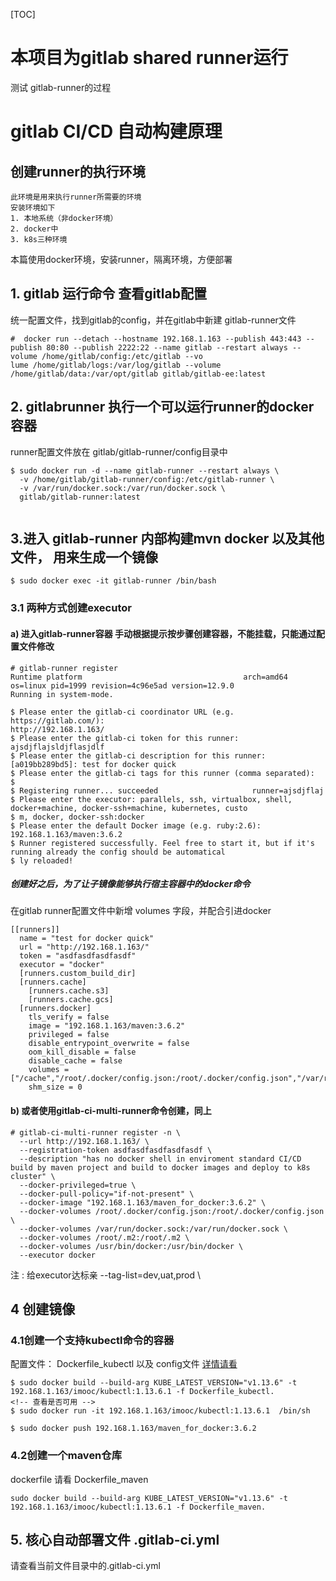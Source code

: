 [TOC]
# 本项目为gitlab shared runner运行

测试 gitlab-runner的过程

# gitlab CI/CD 自动构建原理

## 创建runner的执行环境
    
    此环境是用来执行runner所需要的环境
    安装环境如下
    1. 本地系统（非docker环境）
    2. docker中
    3. k8s三种环境

本篇使用docker环境，安装runner，隔离环境，方便部署

## 1. gitlab 运行命令 查看gitlab配置
统一配置文件，找到gitlab的config，并在gitlab中新建 gitlab-runner文件
```
#  docker run --detach --hostname 192.168.1.163 --publish 443:443 --publish 80:80 --publish 2222:22 --name gitlab --restart always --volume /home/gitlab/config:/etc/gitlab --vo
lume /home/gitlab/logs:/var/log/gitlab --volume /home/gitlab/data:/var/opt/gitlab gitlab/gitlab-ee:latest
```
## 2. gitlabrunner  执行一个可以运行runner的docker容器
runner配置文件放在 gitlab/gitlab-runner/config目录中
```
$ sudo docker run -d --name gitlab-runner --restart always \
  -v /home/gitlab/gitlab-runner/config:/etc/gitlab-runner \
  -v /var/run/docker.sock:/var/run/docker.sock \
  gitlab/gitlab-runner:latest


```
## 3.进入 gitlab-runner 内部构建mvn docker 以及其他文件， 用来生成一个镜像

```
$ sudo docker exec -it gitlab-runner /bin/bash
```

### 3.1 两种方式创建executor

#### a) 进入gitlab-runner容器 手动根据提示按步骤创建容器，不能挂载，只能通过配置文件修改
```
# gitlab-runner register
Runtime platform                                    arch=amd64 os=linux pid=1999 revision=4c96e5ad version=12.9.0
Running in system-mode.                            
                                                   
$ Please enter the gitlab-ci coordinator URL (e.g. https://gitlab.com/):
http://192.168.1.163/
$ Please enter the gitlab-ci token for this runner:
ajsdjflajsldjflasjdlf
$ Please enter the gitlab-ci description for this runner:
[a019bb289bd5]: test for docker quick
$ Please enter the gitlab-ci tags for this runner (comma separated):
$ 
$ Registering runner... succeeded                     runner=ajsdjflaj
$ Please enter the executor: parallels, ssh, virtualbox, shell, docker+machine, docker-ssh+machine, kubernetes, custo
$ m, docker, docker-ssh:docker
$ Please enter the default Docker image (e.g. ruby:2.6):
192.168.1.163/maven:3.6.2
$ Runner registered successfully. Feel free to start it, but if it's running already the config should be automatical
$ ly reloaded! 
```

##### 创建好之后，为了让子镜像能够执行宿主容器中的docker命令
在gitlab runner配置文件中新增 volumes 字段，并配合引进docker
```text
[[runners]]
  name = "test for docker quick"
  url = "http://192.168.1.163/"
  token = "asdfasdfasdfasdf"
  executor = "docker"
  [runners.custom_build_dir]
  [runners.cache]
    [runners.cache.s3]
    [runners.cache.gcs]
  [runners.docker]
    tls_verify = false
    image = "192.168.1.163/maven:3.6.2"
    privileged = false
    disable_entrypoint_overwrite = false
    oom_kill_disable = false
    disable_cache = false
    volumes = ["/cache","/root/.docker/config.json:/root/.docker/config.json","/var/run/docker.sock:/var/run/docker.sock","/root/.m2:/root/.m2","/usr/bin/docker:/usr/bin/docker"]
    shm_size = 0

```

#### b) 或者使用gitlab-ci-multi-runner命令创建，同上
```shell
# gitlab-ci-multi-runner register -n \
  --url http://192.168.1.163/ \
  --registration-token asdfasdfasdfasdfasdf \
  --description "has no docker shell in enviroment standard CI/CD build by maven project and build to docker images and deploy to k8s cluster" \
  --docker-privileged=true \
  --docker-pull-policy="if-not-present" \
  --docker-image "192.168.1.163/maven_for_docker:3.6.2" \
  --docker-volumes /root/.docker/config.json:/root/.docker/config.json \
  --docker-volumes /var/run/docker.sock:/var/run/docker.sock \
  --docker-volumes /root/.m2:/root/.m2 \
  --docker-volumes /usr/bin/docker:/usr/bin/docker \
  --executor docker
```
注 :
    给executor达标亲
    --tag-list=dev,uat,prod \
## 4 创建镜像
### 4.1创建一个支持kubectl命令的容器

配置文件： Dockerfile_kubectl 以及 config文件
[详情请看](http://www.imooc.com/article/293003)

```
$ sudo docker build --build-arg KUBE_LATEST_VERSION="v1.13.6" -t 192.168.1.163/imooc/kubectl:1.13.6.1 -f Dockerfile_kubectl.
<!-- 查看是否可用 -->
$ sudo docker run -it 192.168.1.163/imooc/kubectl:1.13.6.1  /bin/sh

$ sudo docker push 192.168.1.163/maven_for_docker:3.6.2
```
### 4.2创建一个maven仓库

dockerfile 请看 Dockerfile_maven
```
sudo docker build --build-arg KUBE_LATEST_VERSION="v1.13.6" -t 192.168.1.163/imooc/kubectl:1.13.6.1 -f Dockerfile_maven.
```

## 5. 核心自动部署文件 .gitlab-ci.yml
请查看当前文件目录中的.gitlab-ci.yml
